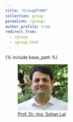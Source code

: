 ```yaml
---
title: "Group@TUHH"
collection: group
permalink: /group/
author_profile: true
redirect_from:
  - /group
  - /group.html
---
```


{% include base_path %}

<figure>
  <img src="../images/Sohan_Lal_TUHH.jpg" width="160" title="Prof. Dr.-Ing. Sohan Lal" />
  <figcaption> <a href="https://www.tuhh.de/tuhh/en/">Prof. Dr.-Ing. Sohan Lal</a> </figcaption>
</figure>

